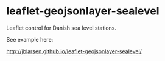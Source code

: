 # leaflet-geojsonlayer-sealevel
Leaflet control for Danish sea level stations.

See example here:

http://jblarsen.github.io/leaflet-geojsonlayer-sealevel/

